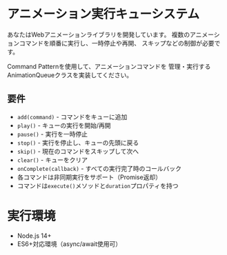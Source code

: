 # アニメーション実行キューシステム

あなたはWebアニメーションライブラリを開発しています。
複数のアニメーションコマンドを順番に実行し、一時停止や再開、
スキップなどの制御が必要です。

Command Patternを使用して、アニメーションコマンドを
管理・実行するAnimationQueueクラスを実装してください。

## 要件
- `add(command)` - コマンドをキューに追加
- `play()` - キューの実行を開始/再開
- `pause()` - 実行を一時停止
- `stop()` - 実行を停止し、キューの先頭に戻る
- `skip()` - 現在のコマンドをスキップして次へ
- `clear()` - キューをクリア
- `onComplete(callback)` - すべての実行完了時のコールバック
- 各コマンドは非同期実行をサポート（Promise返却）
- コマンドは`execute()`メソッドと`duration`プロパティを持つ

# 実行環境
- Node.js 14+
- ES6+対応環境（async/await使用可）